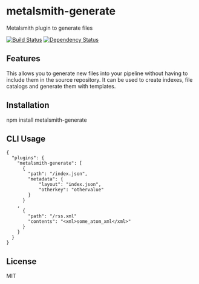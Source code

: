 # metalsmith-generate

Metalsmith plugin to generate files

[![Build
Status](https://travis-ci.org/iilab/metalsmith-generate.svg?branch=master)](https://travis-ci.org/iilab/metalsmith-generate)
[![Dependency
Status](https://gemnasium.com/iilab/metalsmith-generate.svg)](https://gemnasium.com/iilab/metalsmith-generate)

## Features

This allows you to generate new files into your pipeline without having to include them in the source repository. It can be used to create indexes, file catalogs and generate them with templates.

## Installation

npm install metalsmith-generate

## CLI Usage

```
{
  "plugins": {
    "metalsmith-generate": [
      {
        "path": "/index.json",
        "metadata": { 
            "layout": "index.json",
            "otherkey": "othervalue"
        }
      }
    ,
      {
        "path": "/rss.xml"
        "contents": "<xml>some_atom_xml</xml>"
      }
    }
  }
}
```

## License

MIT
